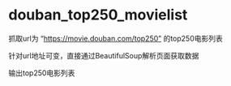 # douban_top250_movielist
抓取url为 “https://movie.douban.com/top250” 的top250电影列表

针对url地址可变，直接通过BeautifulSoup解析页面获取数据

输出top250电影列表

